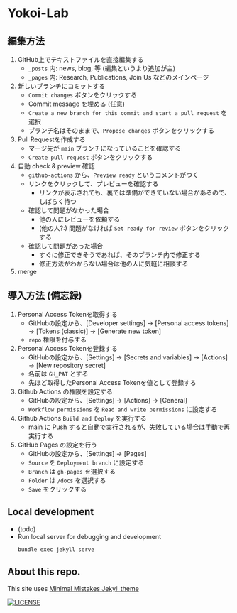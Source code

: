 # Yokoi-Lab 

## 編集方法

1. GitHub上でテキストファイルを直接編集する
    - `_posts` 内: news, blog, 等 (編集というより追加が主)
    - `_pages` 内: Research, Publications, Join Us などのメインページ
1. 新しいブランチにコミットする
    - `Commit changes` ボタンをクリックする
    - Commit message を埋める (任意)
    - `Create a new branch for this commit and start a pull request` を選択
    - ブランチ名はそのままで、`Propose changes` ボタンをクリックする
1. Pull Requestを作成する
    - マージ先が `main` ブランチになっていることを確認する
    - `Create pull request` ボタンをクリックする
1. 自動 check & preview 確認
    - `github-actions` から、`Preview ready` というコメントがつく
    - リンクをクリックして、プレビューを確認する
        - リンクが表示されても、裏では準備ができていない場合があるので、しばらく待つ
    - 確認して問題がなかった場合
        - 他の人にレビューを依頼する
        - (他の人?:) 問題がなければ `Set ready for review` ボタンをクリックする
    - 確認して問題があった場合
        - すぐに修正できそうであれば、そのブランチ内で修正する
        - 修正方法がわからない場合は他の人に気軽に相談する
1. merge


## 導入方法 (備忘録)
1. Personal Access Tokenを取得する
   - GitHubの設定から、[Developer settings] -> [Personal access tokens] -> [Tokens (classic)] -> [Generate new token]
   - `repo` 権限を付与する
2. Personal Access Tokenを登録する
   - GitHubの設定から、[Settings] -> [Secrets and variables] -> [Actions] -> [New repository secret]
   - 名前は `GH_PAT` とする
   - 先ほど取得したPersonal Access Tokenを値として登録する 
3. Github Actions の権限を設定する
   - GitHubの設定から、[Settings] -> [Actions] -> [General]
   - `Workflow permissions` を `Read and write permissions` に設定する
4. Github Actions `Build and Deploy` を実行する
   - main に Push すると自動で実行されるが、失敗している場合は手動で再実行する
5. GitHub Pages の設定を行う
   - GitHubの設定から、[Settings] -> [Pages]
   - `Source` を `Deployment branch` に設定する
   - `Branch` は `gh-pages` を選択する
   - `Folder` は `/docs` を選択する
   - `Save` をクリックする



## Local development

- (todo)
- Run local server for debugging and development
   ```bash
   bundle exec jekyll serve
   ```


## About this repo.
This site uses [Minimal Mistakes Jekyll theme](https://github.com/mmistakes/minimal-mistakes)

[![LICENSE](https://img.shields.io/badge/license-MIT-lightgrey.svg)](https://raw.githubusercontent.com/mmistakes/minimal-mistakes/master/LICENSE)
